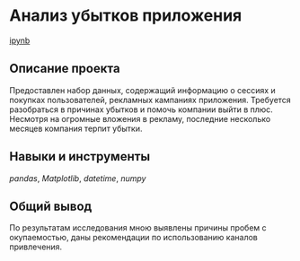 # Анализ убытков приложения

[ipynb](https://github.com/AndreyBrykov/yandex_practicum/blob/main/application_cohort_analysis/application_cohort_analysis.ipynb)

## Описание проекта

Предоставлен набор данных, содержащий информацию о сессиях и покупках пользователей, рекламных кампаниях приложения. Требуется разобраться в причинах убытков и помочь компании выйти в плюс. Несмотря на огромные вложения в рекламу, последние несколько месяцев компания терпит убытки.

## Навыки и инструменты

*pandas*,
*Matplotlib*,
*datetime*,
*numpy*

## Общий вывод

По результатам исследования мною выявлены причины пробем с окупаемостью, даны рекомендации по использованию каналов привлечения.
